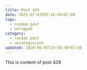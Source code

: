 ```yaml
---
title: Post 429
date: 2021-07-03T02:14:10+07:00
tags:
  - random post
  - untagged
category:
  - random post
  - uncategorized
updated: 2020-08-05T19:58:30+07:00
---
```

This is content of post 429